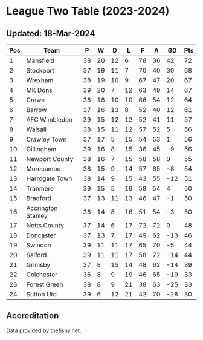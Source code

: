 # League Two Table (2023-2024)
## Updated: 18-Mar-2024

| Pos | Team | P | W | D | L | F | A | GD | Pts |
| --- | --- | --- | --- | --- | --- | --- | --- | --- | --- |
| 1 | Mansfield | 38 | 20 | 12 | 6 | 78 | 36 | 42 | 72 |
| 2 | Stockport | 37 | 19 | 11 | 7 | 70 | 40 | 30 | 68 |
| 3 | Wrexham | 38 | 19 | 10 | 9 | 67 | 47 | 20 | 67 |
| 4 | MK Dons | 39 | 20 | 7 | 12 | 63 | 49 | 14 | 67 |
| 5 | Crewe | 38 | 18 | 10 | 10 | 66 | 54 | 12 | 64 |
| 6 | Barrow | 37 | 16 | 13 | 8 | 52 | 40 | 12 | 61 |
| 7 | AFC Wimbledon | 39 | 15 | 12 | 12 | 52 | 41 | 11 | 57 |
| 8 | Walsall | 38 | 15 | 11 | 12 | 57 | 52 | 5 | 56 |
| 9 | Crawley Town | 37 | 17 | 5 | 15 | 54 | 53 | 1 | 56 |
| 10 | Gillingham | 39 | 16 | 8 | 15 | 36 | 45 | -9 | 56 |
| 11 | Newport County | 38 | 16 | 7 | 15 | 58 | 58 | 0 | 55 |
| 12 | Morecambe | 38 | 15 | 9 | 14 | 57 | 65 | -8 | 54 |
| 13 | Harrogate Town | 38 | 14 | 9 | 15 | 43 | 55 | -12 | 51 |
| 14 | Tranmere | 39 | 15 | 5 | 19 | 58 | 54 | 4 | 50 |
| 15 | Bradford | 37 | 13 | 11 | 13 | 46 | 47 | -1 | 50 |
| 16 | Accrington Stanley | 38 | 14 | 8 | 16 | 51 | 54 | -3 | 50 |
| 17 | Notts County | 37 | 14 | 6 | 17 | 72 | 72 | 0 | 48 |
| 18 | Doncaster | 37 | 13 | 7 | 17 | 49 | 62 | -13 | 46 |
| 19 | Swindon | 39 | 11 | 11 | 17 | 65 | 70 | -5 | 44 |
| 20 | Salford | 39 | 11 | 11 | 17 | 58 | 72 | -14 | 44 |
| 21 | Grimsby | 37 | 8 | 15 | 14 | 48 | 62 | -14 | 39 |
| 22 | Colchester | 36 | 8 | 9 | 19 | 46 | 65 | -19 | 33 |
| 23 | Forest Green | 38 | 8 | 9 | 21 | 38 | 63 | -25 | 33 |
| 24 | Sutton Utd | 39 | 6 | 12 | 21 | 42 | 70 | -28 | 30 |

## Accreditation 

Data provided by [thefishy.net](https://www.thefishy.net/).